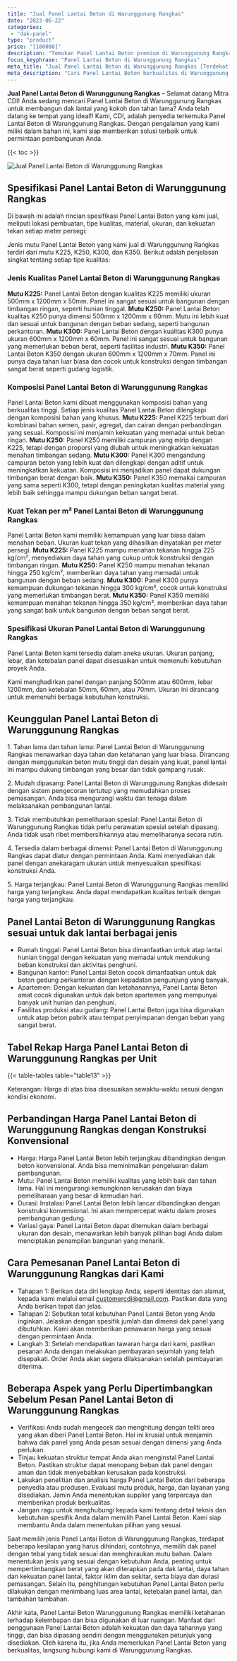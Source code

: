 ```yaml
---
title: "Jual Panel Lantai Beton di Warunggunung Rangkas"
date: "2023-06-22"
categories:
 - "dak-panel"
type: "product"
price: "[180000]"
description: "Temukan Panel Lantai Beton premium di Warunggunung Rangkas. Solusi ideal untuk proyek konstruksi dengan standar terbaik, Panel Lantai Beton memberikan ketahanan optimal untuk lantai dak. Konsultasi gratis."
focus_keyphrase: "Panel Lantai Beton di Warunggunung Rangkas"
meta_title: "Jual Panel Lantai Beton di Warunggunung Rangkas [Terdekat] - CDI"
meta_description: "Cari Panel Lantai Beton berkualitas di Warunggunung Rangkas?. Tersedia Panel Lantai Beton premium untuk pembangunan. Harga terbaik hanya di sini."
---
```


**Jual Panel Lantai Beton di Warunggunung Rangkas** – Selamat datang Mitra CDI! Anda sedang mencari Panel Lantai Beton di Warunggunung Rangkas untuk membangun dak lantai yang kokoh dan tahan lama? Anda telah datang ke tempat yang ideal!! Kami, CDI, adalah penyedia terkemuka Panel Lantai Beton di Warunggunung Rangkas. Dengan pengalaman yang kami miliki dalam bahan ini, kami siap memberikan solusi terbaik untuk permintaan pembangunan Anda.

{{< toc >}}

![Jual Panel Lantai Beton di Warunggunung Rangkas](/images/dak-panel/dak-panel-22.jpg)

## Spesifikasi Panel Lantai Beton di Warunggunung Rangkas

Di bawah ini adalah rincian spesifikasi Panel Lantai Beton yang kami jual, meliputi lokasi pembuatan, tipe kualitas, material, ukuran, dan kekuatan tekan setiap meter persegi:

Jenis mutu Panel Lantai Beton yang kami jual di Warunggunung Rangkas terdiri dari mutu K225, K250, K300, dan K350. Berikut adalah penjelasan singkat tentang setiap tipe kualitas:

### Jenis Kualitas Panel Lantai Beton di Warunggunung Rangkas

**Mutu K225:** Panel Lantai Beton dengan kualitas K225 memiliki ukuran 500mm x 1200mm x 50mm. Panel ini sangat sesuai untuk bangunan dengan timbangan ringan, seperti hunian tinggal.
**Mutu K250:** Panel Lantai Beton kualitas K250 punya dimensi 500mm x 1200mm x 60mm. Mutu ini lebih kuat dan sesuai untuk bangunan dengan beban sedang, seperti bangunan perkantoran.
**Mutu K300:** Panel Lantai Beton dengan kualitas K300 punya ukuran 600mm x 1200mm x 60mm. Panel ini sangat sesuai untuk bangunan yang memerlukan beban berat, seperti fasilitas industri.
**Mutu K350:** Panel Lantai Beton K350 dengan ukuran 600mm x 1200mm x 70mm. Panel ini punya daya tahan luar biasa dan cocok untuk konstruksi dengan timbangan sangat berat seperti gudang logistik.

### Komposisi Panel Lantai Beton di Warunggunung Rangkas

Panel Lantai Beton kami dibuat menggunakan komposisi bahan yang berkualitas tinggi. Setiap jenis kualitas Panel Lantai Beton dilengkapi dengan komposisi bahan yang khusus.
**Mutu K225:** Panel K225 terbuat dari kombinasi bahan semen, pasir, agregat, dan cairan dengan perbandingan yang sesuai. Komposisi ini menjamin kekuatan yang memadai untuk beban ringan.
**Mutu K250:** Panel K250 memiliki campuran yang mirip dengan K225, tetapi dengan proporsi yang diubah untuk meningkatkan kekuatan menahan timbangan sedang.
**Mutu K300:** Panel K300 mengandung campuran beton yang lebih kuat dan dilengkapi dengan aditif untuk meningkatkan kekuatan. Komposisi ini menjadikan panel dapat dukungan timbangan berat dengan baik.
**Mutu K350:** Panel K350 memakai campuran yang sama seperti K300, tetapi dengan peningkatan kualitas material yang lebih baik sehingga mampu dukungan beban sangat berat.

### Kuat Tekan per m² Panel Lantai Beton di Warunggunung Rangkas

Panel Lantai Beton kami memiliki kemampuan yang luar biasa dalam menahan beban. Ukuran kuat tekan yang dihasilkan dinyatakan per meter persegi.
**Mutu K225:** Panel K225 mampu menahan tekanan hingga 225 kg/cm², menyediakan daya tahan yang cukup untuk konstruksi dengan timbangan ringan.
**Mutu K250:** Panel K250 mampu menahan tekanan hingga 250 kg/cm², memberikan daya tahan yang memadai untuk bangunan dengan beban sedang.
**Mutu K300:** Panel K300 punya kemampuan dukungan tekanan hingga 300 kg/cm², cocok untuk konstruksi yang memerlukan timbangan berat.
**Mutu K350:** Panel K350 memiliki kemampuan menahan tekanan hingga 350 kg/cm², memberikan daya tahan yang sangat baik untuk bangunan dengan beban sangat berat.

### Spesifikasi Ukuran Panel Lantai Beton di Warunggunung Rangkas

Panel Lantai Beton kami tersedia dalam aneka ukuran. Ukuran panjang, lebar, dan ketebalan panel dapat disesuaikan untuk memenuhi kebutuhan proyek Anda.

Kami menghadirkan panel dengan panjang 500mm atau 600mm, lebar 1200mm, dan ketebalan 50mm, 60mm, atau 70mm. Ukuran ini dirancang untuk memenuhi berbagai kebutuhan konstruksi.

## Keunggulan Panel Lantai Beton di Warunggunung Rangkas

1\.  Tahan lama dan tahan lama: Panel Lantai Beton di Warunggunung Rangkas menawarkan daya tahan dan ketahanan yang luar biasa. Dirancang dengan menggunakan beton mutu tinggi dan desain yang kuat, panel lantai ini mampu dukung timbangan yang besar dan tidak gampang rusak.

2\.  Mudah dipasang: Panel Lantai Beton di Warunggunung Rangkas didesain dengan sistem pengecoran tertutup yang memudahkan proses pemasangan. Anda bisa mengurangi waktu dan tenaga dalam melaksanakan pembangunan lantai.

3\.  Tidak membutuhkan pemeliharaan spesial: Panel Lantai Beton di Warunggunung Rangkas tidak perlu perawatan spesial setelah dipasang. Anda tidak usah ribet membersihkannya atau memeliharanya secara rutin.

4\.  Tersedia dalam berbagai dimensi: Panel Lantai Beton di Warunggunung Rangkas dapat diatur dengan permintaan Anda. Kami menyediakan dak panel dengan anekaragam ukuran untuk menyesuaikan spesifikasi konstruksi Anda.

5\.  Harga terjangkau: Panel Lantai Beton di Warunggunung Rangkas memiliki harga yang terjangkau. Anda dapat mendapatkan kualitas terbaik dengan harga yang terjangkau.

## Panel Lantai Beton di Warunggunung Rangkas sesuai untuk dak lantai berbagai jenis

*   Rumah tinggal: Panel Lantai Beton bisa dimanfaatkan untuk atap lantai hunian tinggal dengan kekuatan yang memadai untuk mendukung beban konstruksi dan aktivitas penghuni.
*   Bangunan kantor: Panel Lantai Beton cocok dimanfaatkan untuk dak beton gedung perkantoran dengan kepadatan pengunjung yang banyak.
*   Apartemen: Dengan kekuatan dan ketahanannya, Panel Lantai Beton amat cocok digunakan untuk dak beton apartemen yang mempunyai banyak unit hunian dan penghuni.
*   Fasilitas produksi atau gudang: Panel Lantai Beton juga bisa digunakan untuk atap beton pabrik atau tempat penyimpanan dengan beban yang sangat berat.

## Tabel Rekap Harga Panel Lantai Beton di Warunggunung Rangkas per Unit

{{< table-tables table="table13" >}}

Keterangan: Harga di atas bisa disesuaikan sewaktu-waktu sesuai dengan kondisi ekonomi.

## Perbandingan Harga Panel Lantai Beton di Warunggunung Rangkas dengan Konstruksi Konvensional

*   Harga: Harga Panel Lantai Beton lebih terjangkau dibandingkan dengan beton konvensional. Anda bisa meminimalkan pengeluaran dalam pembangunan.
*   Mutu: Panel Lantai Beton memiliki kualitas yang lebih baik dan tahan lama. Hal ini mengurangi kemungkinan kerusakan dan biaya pemeliharaan yang besar di kemudian hari.
*   Durasi: Instalasi Panel Lantai Beton lebih lancar dibandingkan dengan konstruksi konvensional. Ini akan mempercepat waktu dalam proses pembangunan gedung.
*   Variasi gaya: Panel Lantai Beton dapat ditemukan dalam berbagai ukuran dan desain, menawarkan lebih banyak pilihan bagi Anda dalam menciptakan penampilan bangunan yang menarik.

## Cara Pemesanan Panel Lantai Beton di Warunggunung Rangkas dari Kami

*   Tahapan 1: Berikan data diri lengkap Anda, seperti identitas dan alamat, kepada kami melalui email customercdi@gmail.com. Pastikan data yang Anda berikan tepat dan jelas.
*   Tahapan 2: Sebutkan total kebutuhan Panel Lantai Beton yang Anda inginkan. Jelaskan dengan spesifik jumlah dan dimensi dak panel yang dibutuhkan. Kami akan memberikan penawaran harga yang sesuai dengan permintaan Anda.
*   Langkah 3: Setelah mendapatkan tawaran harga dari kami, pastikan pesanan Anda dengan melakukan pembayaran sejumlah yang telah disepakati. Order Anda akan segera dilaksanakan setelah pembayaran diterima.
## Beberapa Aspek yang Perlu Dipertimbangkan Sebelum Pesan Panel Lantai Beton di Warunggunung Rangkas

*   Verifikasi Anda sudah mengecek dan menghitung dengan teliti area yang akan diberi Panel Lantai Beton. Hal ini krusial untuk menjamin bahwa dak panel yang Anda pesan sesuai dengan dimensi yang Anda perlukan.
*   Tinjau kekuatan struktur tempat Anda akan menginstal Panel Lantai Beton. Pastikan struktur dapat menopang beban dak panel dengan aman dan tidak menyebabkan kerusakan pada konstruksi.
*   Lakukan penelitian dan analisis harga Panel Lantai Beton dari beberapa penyedia atau produsen. Evaluasi mutu produk, harga, dan layanan yang disediakan. Jamin Anda menentukan supplier yang terpercaya dan memberikan produk berkualitas.
*   Jangan ragu untuk menghubungi kepada kami tentang detail teknis dan kebutuhan spesifik Anda dalam memilih Panel Lantai Beton. Kami siap membantu Anda dalam menentukan pilihan yang sesuai.

Saat memilih jenis Panel Lantai Beton di Warunggunung Rangkas, terdapat beberapa kesilapan yang harus dihindari, contohnya, memilih dak panel dengan tebal yang tidak sesuai dan menghiraukan mutu bahan. Dalam menentukan jenis yang sesuai dengan kebutuhan Anda, penting untuk mempertimbangkan berat yang akan diterapkan pada dak lantai, daya tahan dan kekuatan panel lantai, faktor iklim dan sekitar, serta biaya dan durasi pemasangan. Selain itu, penghitungan kebutuhan Panel Lantai Beton perlu dilakukan dengan menimbang luas area lantai, ketebalan panel lantai, dan tambahan tambahan.

Akhir kata, Panel Lantai Beton Warunggunung Rangkas memiliki ketahanan terhadap kelembapan dan bisa digunakan di luar ruangan. Manfaat dari penggunaan Panel Lantai Beton adalah kekuatan dan daya tahannya yang tinggi, dan bisa dipasang sendiri dengan menggunakan petunjuk yang disediakan. Oleh karena itu, jika Anda memerlukan Panel Lantai Beton yang berkualitas, langsung hubungi kami di Warunggunung Rangkas.